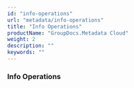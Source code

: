 ```yaml
---
id: "info-operations"
url: "metadata/info-operations"
title: "Info Operations"
productName: "GroupDocs.Metadata Cloud"
weight: 2
description: ""
keywords: ""
---
```


### Info Operations ###

